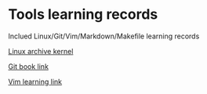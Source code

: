 # Tools learning records

Inclued Linux/Git/Vim/Markdown/Makefile learning records

[Linux archive kernel](http://archive.kernel.org/)

[Git book link](https://git-scm.com/book/en/v2)

[Vim learning link](http://vimcasts.org/categories/)
